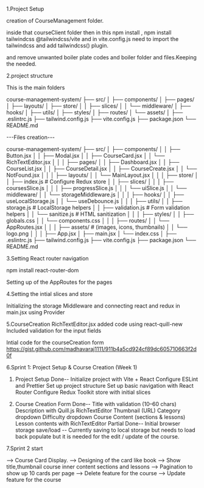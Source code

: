1.Project Setup

creation of CourseManagement folder.

inside that courseClient folder then in this npm install , npm install tailwindcss @tailwindcss/vite and in vite.config.js need to import the tailwindcss and add tailwindcss() plugin.

and remove unwanted boiler plate codes and boiler folder and files.Keeping the needed.

2.project structure

This is the main folders

course-management-system/
├── src/
│ ├── components/
│ ├── pages/
│ ├── layouts/
│ ├── store/
│ │ ├── slices/
│ │ └── middleware/
│ ├── hooks/
│ ├── utils/
│ ├── styles/
│ ├── routes/
│ └── assets/
│
├── .eslintrc.js
├── tailwind.config.js
├── vite.config.js
├── package.json
└── README.md

---Files creation---

course-management-system/
├── src/
│ ├── components/
│ │ ├── Button.jsx
│ │ ├── Modal.jsx
│ │ ├── CourseCard.jsx
│ │ └── RichTextEditor.jsx
│ │
│ ├── pages/
│ │ ├── Dashboard.jsx
│ │ ├── CourseList.jsx
│ │ ├── CourseDetail.jsx
│ │ ├── CourseCreate.jsx
│ │ └── NotFound.jsx
│ │
│ ├── layouts/
│ │ └── MainLayout.jsx
│ │
│ ├── store/
│ │ ├── index.js # Configure Redux store
│ │ ├── slices/
│ │ │ ├── coursesSlice.js
│ │ │ ├── progressSlice.js
│ │ │ └── uiSlice.js
│ │ └── middleware/
│ │ └── storageMiddleware.js
│ │
│ ├── hooks/
│ │ ├── useLocalStorage.js
│ │ └── useDebounce.js
│ │
│ ├── utils/
│ │ ├── storage.js # LocalStorage helpers
│ │ ├── validation.js # Form validation helpers
│ │ └── sanitize.js # HTML sanitization
│ │
│ ├── styles/
│ │ ├── globals.css
│ │ └── components.css
│ │
│ ├── routes/
│ │ └── AppRoutes.jsx
│ │
│ ├── assets/ # (images, icons, thumbnails)
│ │ └── logo.png
│ │
│ ├── App.jsx
│ ├── main.jsx
│ └── index.css
│
├── .eslintrc.js
├── tailwind.config.js
├── vite.config.js
├── package.json
└── README.md

3.Setting React router navigation

npm install react-router-dom

Setting up of the AppRoutes for the pages

4.Setting the intial slices and store

Initializing the storage Middleware and connecting react and redux in main.jsx using Provider

5.CourseCreation
RichTextEditor.jsx added code using react-quill-new
Included validation for the input fields

Intial code for the courseCreation form https://gist.github.com/madhavaraj1111/911b4a5cd924cf89dc605710663f2d0f

6.Sprint 1: Project Setup & Course Creation (Week 1)

1. Project Setup
   Done--
   Initialize project with Vite + React
   Configure ESLint and Prettier
   Set up project structure
   Set up basic navigation with React Router
   Configure Redux Toolkit store with initial slices

2. Course Creation Form
   Done--
   Title with validation (10–60 chars)
   Description with Quill.js RichTextEditor
   Thumbnail (URL)
   Category dropdown
   Difficulty dropdown
   Course Content (sections & lessons)
   Lesson contents with RichTextEditor
   Partial Done--
   Initial browser storage save/load -- Currently saving to local storage but needs to load back populate but it is needed for the edit / update of the course.


7.Sprint 2 start

--> Course Card Display.
--> Designing of the card like book
--> Show title,thumbnail course inner content sections and lessons
--> Pagination to show up 10 cards per page
--> Delete feature for the course
--> Update feature for the course

